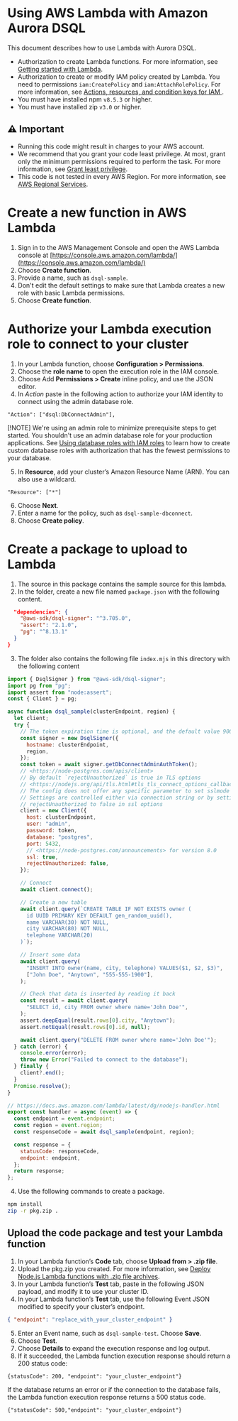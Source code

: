 # Using AWS Lambda with Amazon Aurora DSQL

This document describes how to use Lambda with Aurora DSQL.

- Authorization to create Lambda functions. For more information, see [Getting started with Lambda](https://docs.aws.amazon.com/lambda/latest/dg/getting-started.html).
- Authorization to create or modify IAM policy created by Lambda. You need to permissions `iam:CreatePolicy` and `iam:AttachRolePolicy`. For more information, see [Actions, resources, and condition keys for IAM ](https://docs.aws.amazon.com/service-authorization/latest/reference/list_awsidentityandaccessmanagementiam.html).
- You must have installed npm `v8.5.3` or higher.
- You must have installed zip `v3.0` or higher.

## ⚠️ Important

- Running this code might result in charges to your AWS account.
- We recommend that you grant your code least privilege. At most, grant only the
  minimum permissions required to perform the task. For more information, see
  [Grant least privilege](https://docs.aws.amazon.com/IAM/latest/UserGuide/best-practices.html#grant-least-privilege).
- This code is not tested in every AWS Region. For more information, see
  [AWS Regional Services](https://aws.amazon.com/about-aws/global-infrastructure/regional-product-services).

# Create a new function in AWS Lambda

1. Sign in to the AWS Management Console and open the AWS Lambda console at [https://console.aws.amazon.com/lambda/](https://console.aws.amazon.com/lambda/)
2. Choose **Create function**.
3. Provide a name, such as `dsql-sample`.
4. Don't edit the default settings to make sure that Lambda creates a new role with basic Lambda permissions.
5. Choose **Create function**.

# Authorize your Lambda execution role to connect to your cluster

1. In your Lambda function, choose **Configuration > Permissions**.
2. Choose the **role name** to open the execution role in the IAM console.
3. Choose Add **Permissions > Create** inline policy, and use the JSON editor.
4. In _Action_ paste in the following action to authorize your IAM identity to connect using the admin database role.

```
"Action": ["dsql:DbConnectAdmin"],
```

[!NOTE]
We're using an admin role to minimize prerequisite steps to get started. You shouldn't use an admin database role for your production applications. See [Using database roles with IAM roles](https://docs.aws.amazon.com/aurora-dsql/latest/userguide/using-database-and-iam-roles.html) to learn how to create custom database roles with authorization that has the fewest permissions to your database.

5. In **Resource**, add your cluster’s Amazon Resource Name (ARN). You can also use a wildcard.

```
"Resource": ["*"]
```

6. Choose **Next**.
7. Enter a name for the policy, such as `dsql-sample-dbconnect`.
8. Choose **Create policy**.

# Create a package to upload to Lambda

1. The source in this package contains the sample source for this lambda.
2. In the folder, create a new file named `package.json` with the following content.

```json
  "dependencies": {
    "@aws-sdk/dsql-signer": "^3.705.0",
    "assert": "2.1.0",
    "pg": "^8.13.1"
  }
}
```

3. The folder also contains the following file `index.mjs` in this directory with the following content

```javascript
import { DsqlSigner } from "@aws-sdk/dsql-signer";
import pg from "pg";
import assert from "node:assert";
const { Client } = pg;

async function dsql_sample(clusterEndpoint, region) {
  let client;
  try {
    // The token expiration time is optional, and the default value 900 seconds
    const signer = new DsqlSigner({
      hostname: clusterEndpoint,
      region,
    });
    const token = await signer.getDbConnectAdminAuthToken();
    // <https://node-postgres.com/apis/client>
    // By default `rejectUnauthorized` is true in TLS options
    // <https://nodejs.org/api/tls.html#tls_tls_connect_options_callback>
    // The config does not offer any specific parameter to set sslmode to verify-full
    // Settings are controlled either via connection string or by setting
    // rejectUnauthorized to false in ssl options
    client = new Client({
      host: clusterEndpoint,
      user: "admin",
      password: token,
      database: "postgres",
      port: 5432,
      // <https://node-postgres.com/announcements> for version 8.0
      ssl: true,
      rejectUnauthorized: false,
    });

    // Connect
    await client.connect();

    // Create a new table
    await client.query(`CREATE TABLE IF NOT EXISTS owner (
      id UUID PRIMARY KEY DEFAULT gen_random_uuid(),
      name VARCHAR(30) NOT NULL,
      city VARCHAR(80) NOT NULL,
      telephone VARCHAR(20)
    )`);

    // Insert some data
    await client.query(
      "INSERT INTO owner(name, city, telephone) VALUES($1, $2, $3)",
      ["John Doe", "Anytown", "555-555-1900"],
    );

    // Check that data is inserted by reading it back
    const result = await client.query(
      "SELECT id, city FROM owner where name='John Doe'",
    );
    assert.deepEqual(result.rows[0].city, "Anytown");
    assert.notEqual(result.rows[0].id, null);

    await client.query("DELETE FROM owner where name='John Doe'");
  } catch (error) {
    console.error(error);
    throw new Error("Failed to connect to the database");
  } finally {
    client?.end();
  }
  Promise.resolve();
}

// https://docs.aws.amazon.com/lambda/latest/dg/nodejs-handler.html
export const handler = async (event) => {
  const endpoint = event.endpoint;
  const region = event.region;
  const responseCode = await dsql_sample(endpoint, region);

  const response = {
    statusCode: responseCode,
    endpoint: endpoint,
  };
  return response;
};
```

4. Use the following commands to create a package.

```bash
npm install
zip -r pkg.zip .
```

## Upload the code package and test your Lambda function

1. In your Lambda function’s **Code** tab, choose **Upload from > .zip file**.
2. Upload the pkg.zip you created. For more information, see [Deploy Node.js Lambda functions with .zip file archives](https://docs.aws.amazon.com/lambda/latest/dg/nodejs-package.html).
3. In your Lambda function’s **Test** tab, paste in the following JSON payload, and modify it to use your cluster ID.
4. In your Lambda function’s **Test** tab, use the following Event JSON modified to specify your cluster’s endpoint.

```json
{ "endpoint": "replace_with_your_cluster_endpoint" }
```

5. Enter an Event name, such as `dsql-sample-test`. Choose **Save**.
6. Choose **Test**.
7. Choose **Details** to expand the execution response and log output.
8. If it succeeded, the Lambda function execution response should return a 200 status code:

```
{statusCode": 200, "endpoint": "your_cluster_endpoint"}
```

If the database returns an error or if the connection to the database fails, the Lambda function execution response returns a 500 status code.

```
{"statusCode": 500,"endpoint": "your_cluster_endpoint"}
```
